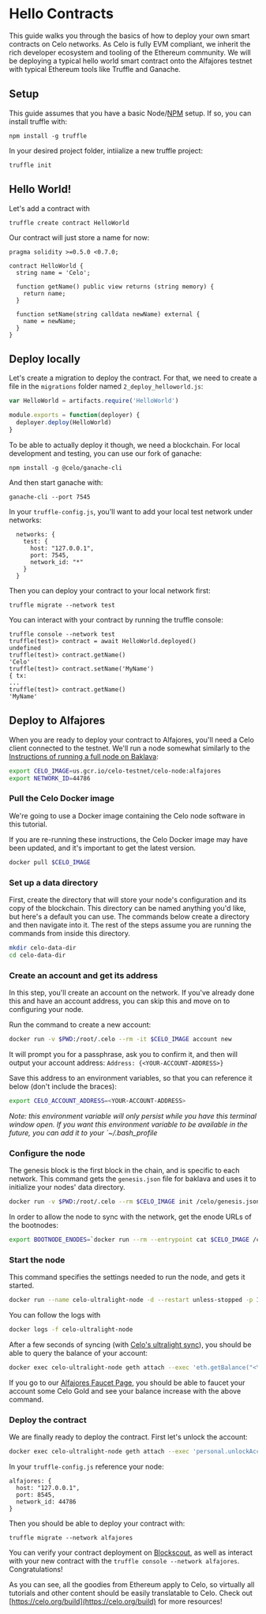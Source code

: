 # Hello Contracts

This guide walks you through the basics of how to deploy your own smart contracts on Celo networks. As Celo is fully EVM compliant, we inherit the rich developer ecosystem and tooling of the Ethereum community. We will be deploying a typical hello world smart contract onto the Alfajores testnet with typical Ethereum tools like Truffle and Ganache.

## Setup

This guide assumes that you have a basic Node/[NPM](https://www.npmjs.com/get-npm) setup. If so, you can install truffle with:

```text
npm install -g truffle
```

In your desired project folder, intiialize a new truffle project:

```text
truffle init
```

## Hello World!

Let's add a contract with

```text
truffle create contract HelloWorld
```

Our contract will just store a name for now:

```text
pragma solidity >=0.5.0 <0.7.0;

contract HelloWorld {
  string name = 'Celo';

  function getName() public view returns (string memory) {
    return name;
  }

  function setName(string calldata newName) external {
    name = newName;
  }
}
```

## Deploy locally

Let's create a migration to deploy the contract. For that, we need to create a file in the `migrations` folder named `2_deploy_helloworld.js`:

```javascript
var HelloWorld = artifacts.require('HelloWorld')

module.exports = function(deployer) {
  deployer.deploy(HelloWorld)
}
```

To be able to actually deploy it though, we need a blockchain. For local development and testing, you can use our fork of ganache:

```text
npm install -g @celo/ganache-cli
```

And then start ganache with:

```text
ganache-cli --port 7545
```

In your `truffle-config.js`, you'll want to add your local test network under networks:

```text
  networks: {
    test: {
      host: "127.0.0.1",
      port: 7545,
      network_id: "*"
    }
  }
```

Then you can deploy your contract to your local network first:

```text
truffle migrate --network test
```

You can interact with your contract by running the truffle console:

```text
truffle console --network test
truffle(test)> contract = await HelloWorld.deployed()
undefined
truffle(test)> contract.getName()
'Celo'
truffle(test)> contract.setName('MyName')
{ tx:
...
truffle(test)> contract.getName()
'MyName'
```

## Deploy to Alfajores

When you are ready to deploy your contract to Alfajores, you'll need a Celo client connected to the testnet. We'll run a node somewhat similarly to the [Instructions of running a full node on Baklava](https://github.com/celo-org/celo-monorepo/tree/4119908868c2bc4f09eb5900ecae501342d0e2a8/getting-started/baklava-testnet/running-a-full-node/README.md):

```bash
export CELO_IMAGE=us.gcr.io/celo-testnet/celo-node:alfajores
export NETWORK_ID=44786
```

### Pull the Celo Docker image

We're going to use a Docker image containing the Celo node software in this tutorial.

If you are re-running these instructions, the Celo Docker image may have been updated, and it's important to get the latest version.

```bash
docker pull $CELO_IMAGE
```

### Set up a data directory

First, create the directory that will store your node's configuration and its copy of the blockchain. This directory can be named anything you'd like, but here's a default you can use. The commands below create a directory and then navigate into it. The rest of the steps assume you are running the commands from inside this directory.

```bash
mkdir celo-data-dir
cd celo-data-dir
```

### Create an account and get its address

In this step, you'll create an account on the network. If you've already done this and have an account address, you can skip this and move on to configuring your node.

Run the command to create a new account:

```bash
docker run -v $PWD:/root/.celo --rm -it $CELO_IMAGE account new
```

It will prompt you for a passphrase, ask you to confirm it, and then will output your account address: `Address: {<YOUR-ACCOUNT-ADDRESS>}`

Save this address to an environment variables, so that you can reference it below \(don't include the braces\):

```bash
export CELO_ACCOUNT_ADDRESS=<YOUR-ACCOUNT-ADDRESS>
```

_Note: this environment variable will only persist while you have this terminal window open. If you want this environment variable to be available in the future, you can add it to your \`~/.bash\_profile_

### Configure the node

The genesis block is the first block in the chain, and is specific to each network. This command gets the `genesis.json` file for baklava and uses it to initialize your nodes' data directory.

```bash
docker run -v $PWD:/root/.celo --rm $CELO_IMAGE init /celo/genesis.json
```

In order to allow the node to sync with the network, get the enode URLs of the bootnodes:

```bash
export BOOTNODE_ENODES=`docker run --rm --entrypoint cat $CELO_IMAGE /celo/bootnodes`
```

### Start the node

This command specifies the settings needed to run the node, and gets it started.

```bash
docker run --name celo-ultralight-node -d --restart unless-stopped -p 127.0.0.1:8545:8545 -v $PWD:/root/.celo $CELO_IMAGE --verbosity 3 --networkid $NETWORK_ID --syncmode ultralight --rpc --rpcaddr 0.0.0.0 --rpcapi eth,net,web3,debug,admin,personal --etherbase $CELO_ACCOUNT_ADDRESS --bootnodes $BOOTNODE_ENODES
```

You can follow the logs with

```bash
docker logs -f celo-ultralight-node
```

After a few seconds of syncing \(with [Celo's ultralight sync](https://github.com/celo-org/celo-monorepo/tree/4119908868c2bc4f09eb5900ecae501342d0e2a8/packages/docs/developer-resources/walkthroughs/celo-codebase/protocol/consensus/ultralight-sync/README.md)\), you should be able to query the balance of your account:

```bash
docker exec celo-ultralight-node geth attach --exec 'eth.getBalance("<YOUR-ACCOUNT-ADDRESS>")'
```

If you go to our [Alfajores Faucet Page](https://celo.org/build/faucet), you should be able to faucet your account some Celo Gold and see your balance increase with the above command.

### Deploy the contract

We are finally ready to deploy the contract. First let's unlock the account:

```bash
docker exec celo-ultralight-node geth attach --exec 'personal.unlockAccount("<YOUR-ACCOUNT-ADDRESS>", "<YOUR-ACCOUNT-PASSWORD>")'
```

In your `truffle-config.js` reference your node:

```text
alfajores: {
  host: "127.0.0.1",
  port: 8545,
  network_id: 44786
}
```

Then you should be able to deploy your contract with:

```text
truffle migrate --network alfajores
```

You can verify your contract deployment on [Blockscout](https://alfajores-blockscout.celo-testnet.org/), as well as interact with your new contract with the `truffle console --network alfajores`. Congratulations!

As you can see, all the goodies from Ethereum apply to Celo, so virtually all tutorials and other content should be easily translatable to Celo. Check out [https://celo.org/build](https://celo.org/build) for more resources!


